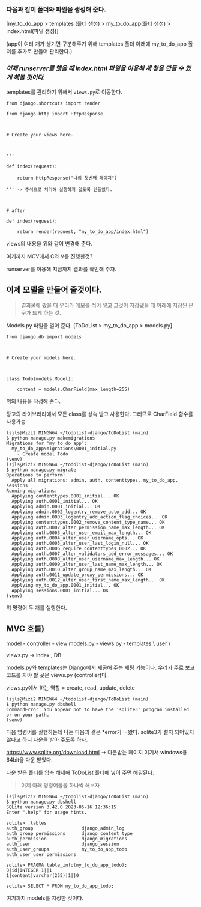 

### 다음과 같이 폴더와 파일을 생성해 준다.
[my_to_do_app > templates (폴더 생성) >  my_to_do_app(폴더 생성) >  index.html(파일 생성)]


(app이 여러 개가 생기면 구분해주기 위해 templates 폴더 아래에 my_to_do_app 폴더를 추가로 만들어 관리한다.)



### *이제 runserver를 했을 때 index.html 파일을 이용해 새 창을 만들 수 있게 해볼 것이다.*

templates를 관리하기 위해서 `views.py`로 이동한다.

```
from django.shortcuts import render

from django.http import HttpResponse

  

# Create your views here.

  

'''

def index(request):

    return HttpResponse("나의 첫번째 페이지")

''' -> 주석으로 처리해 실행하지 않도록 만들었다.

  

# after

def index(request):

    return render(request, "my_to_do_app/index.html")
```

views의 내용을 위와 같이 변경해 준다.


여기까지 MCV에서 C와 V를 진행한것?

runserver를 이용해 지금까지 결과를 확인해 주자.



## 이제 모델을 만들어 줄것이다.
>결과물에 봤을 때 우리가 메모를 적어 넣고 그것이 저장됐을 때 아래에 저장된 문구가 뜨게 하는 것.

Models.py 파일을 열어 준다.
[ToDoList  >  my_to_do_app  >  models.py]

```
from django.db import models

  

# Create your models here.

  

class Todo(models.Model):

    content = models.CharField(max_length=255)
```
위의 내용을 작성해 준다.

장고의 라이브러리에서 모든 class를 상속 받고 사용한다.
그러므로 CharField 함수를 사용가능



```
lsjls@Mizi2 MINGW64 ~/todolist-django/ToDoList (main)
$ python manage.py makemigrations
Migrations for 'my_to_do_app':
  my_to_do_app\migrations\0001_initial.py
    - Create model Todo
(venv) 
lsjls@Mizi2 MINGW64 ~/todolist-django/ToDoList (main)
$ python manage.py migrate
Operations to perform:
  Apply all migrations: admin, auth, contenttypes, my_to_do_app, sessions
Running migrations:
  Applying contenttypes.0001_initial... OK
  Applying auth.0001_initial... OK
  Applying admin.0001_initial... OK
  Applying admin.0002_logentry_remove_auto_add... OK
  Applying admin.0003_logentry_add_action_flag_choices... OK
  Applying contenttypes.0002_remove_content_type_name... OK
  Applying auth.0002_alter_permission_name_max_length... OK
  Applying auth.0003_alter_user_email_max_length... OK
  Applying auth.0004_alter_user_username_opts... OK
  Applying auth.0005_alter_user_last_login_null... OK
  Applying auth.0006_require_contenttypes_0002... OK
  Applying auth.0007_alter_validators_add_error_messages... OK
  Applying auth.0008_alter_user_username_max_length... OK
  Applying auth.0009_alter_user_last_name_max_length... OK
  Applying auth.0010_alter_group_name_max_length... OK
  Applying auth.0011_update_proxy_permissions... OK
  Applying auth.0012_alter_user_first_name_max_length... OK
  Applying my_to_do_app.0001_initial... OK
  Applying sessions.0001_initial... OK
(venv) 
```
위 명령어 두 개를 실행한다.



## MVC 흐름)

model - controller - view
models.py - views.py - templates
						\\     user      /

views.py -> index , DB

models.py와 templates는 Django에서 제공해 주는 세팅 기능이다.
우리가 주로 보고 코드를 짜야 할 곳은 views.py (controller)다.

views.py에서 하는 역할  = create, read, update, delete


```
lsjls@Mizi2 MINGW64 ~/todolist-django/ToDoList (main)
$ python manage.py dbshell
CommandError: You appear not to have the 'sqlite3' program installed or on your path.
(venv) 

```

다음 명령어를 실행하는데 나는 다음과 같은 *error가 나왔다. sqlite3가 설치 되어있지 않다고 하니 다운을 받아 주도록 하자.

https://www.sqlite.org/download.html -> 다운받는 페이지 여기서 windows용 64bit을 다운 받았다.

다운 받은 폴더를 압축 해제해 ToDoList 폴더에 넣어 주면 해결된다.



>이제 아래 명령어들을 하나씩 해보자

```
lsjls@Mizi2 MINGW64 ~/todolist-django/ToDoList (main) 
$ python manage.py dbshell
SQLite version 3.42.0 2023-05-16 12:36:15
Enter ".help" for usage hints. 
```


```
sqlite> .tables
auth_group                  django_admin_log
auth_group_permissions      django_content_type       
auth_permission             django_migrations
auth_user                   django_session
auth_user_groups            my_to_do_app_todo
auth_user_user_permissions
```


```
sqlite> PRAGMA table_info(my_to_do_app_todo);   
0|id|INTEGER|1||1
1|content|varchar(255)|1||0 
```

```
sqlite> SELECT * FROM my_to_do_app_todo; 
```

여기까지 models를 지정한 것이다.